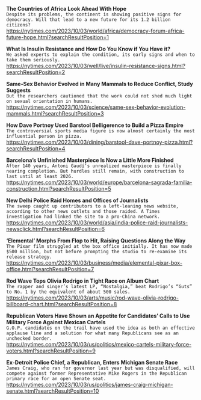 **The Countries of Africa Look Ahead With Hope**\
`Despite its problems, the continent is showing positive signs for democracy. Will that lead to a new future for its 1.2 billion citizens?`\
https://nytimes.com/2023/10/03/world/africa/democracy-forum-africa-future-hope.html?searchResultPosition=1

**What Is Insulin Resistance and How Do You Know if You Have it?**\
`We asked experts to explain the condition, its early signs and when to take them seriously.`\
https://nytimes.com/2023/10/03/well/live/insulin-resistance-signs.html?searchResultPosition=2

**Same-Sex Behavior Evolved in Many Mammals to Reduce Conflict, Study Suggests**\
`But the researchers cautioned that the work could not shed much light on sexual orientation in humans.`\
https://nytimes.com/2023/10/03/science/same-sex-behavior-evolution-mammals.html?searchResultPosition=3

**How Dave Portnoy Used Barstool Belligerence to Build a Pizza Empire**\
`The controversial sports media figure is now almost certainly the most influential person in pizza.`\
https://nytimes.com/2023/10/03/dining/barstool-dave-portnoy-pizza.html?searchResultPosition=4

**Barcelona’s Unfinished Masterpiece Is Now a Little More Finished**\
`After 140 years, Antoni Gaudí’s unrealized masterpiece is finally nearing completion. But hurdles still remain, with construction to last until at least 2026.`\
https://nytimes.com/2023/10/03/world/europe/barcelona-sagrada-familia-construction.html?searchResultPosition=5

**New Delhi Police Raid Homes and Offices of Journalists**\
`The sweep caught up contributors to a left-leaning news website, according to other news outlets and those raided. A Times investigation had linked the site to a pro-China network.`\
https://nytimes.com/2023/10/03/world/asia/india-police-raid-journalists-newsclick.html?searchResultPosition=6

**‘Elemental’ Morphs From Flop to Hit, Raising Questions Along the Way**\
`The Pixar film struggled at the box office initially. It has now made $500 million, but not before prompting the studio to re-examine its release strategy.`\
https://nytimes.com/2023/10/03/business/media/elemental-pixar-box-office.html?searchResultPosition=7

**Rod Wave Tops Olivia Rodrigo in Tight Race on Album Chart**\
`The rapper and singer’s latest LP, “Nostalgia,” beat Rodrigo’s “Guts” to No. 1 by the equivalent of about 500 sales.`\
https://nytimes.com/2023/10/03/arts/music/rod-wave-olivia-rodrigo-billboard-chart.html?searchResultPosition=8

**Republican Voters Have Shown an Appetite for Candidates’ Calls to Use Military Force Against Mexican Cartels**\
`G.O.P. candidates on the trail have used the idea as both an effective applause line and a solution for what many Republicans see as an unchecked border.`\
https://nytimes.com/2023/10/03/us/politics/mexico-cartels-military-force-voters.html?searchResultPosition=9

**Ex-Detroit Police Chief, a Republican, Enters Michigan Senate Race**\
`James Craig, who ran for governor last year but was disqualified, will compete against former Representative Mike Rogers in the Republican primary race for an open Senate seat.`\
https://nytimes.com/2023/10/03/us/politics/james-craig-michigan-senate.html?searchResultPosition=10

